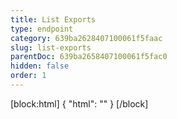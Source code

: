 ```yaml
---
title: List Exports
type: endpoint
category: 639ba2628407100061f5faac
slug: list-exports
parentDoc: 639ba2658407100061f5fac0
hidden: false
order: 1
---
```

[block:html]
{
  "html": "<style>\n.LanguagePicker-divider { \n  display: none; }\n  \n[title=\"Toggle library\"] { \n  display: none; }\n</style>"
}
[/block]
